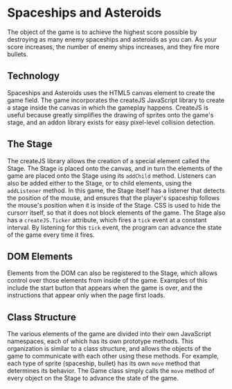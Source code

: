 # Spaceships and Asteroids
The object of the game is to achieve the highest score possible by destroying as many enemy spaceships and asteroids as you can. As your score increases, the number of enemy ships increases, and they fire more bullets.

## Technology
Spaceships and Asteroids uses the HTML5 canvas element to create the game field. The game incorporates the createJS JavaScript library to create a stage inside the canvas in which the gameplay happens.  CreateJS is useful because greatly simplifies the drawing of sprites onto the game's stage, and an addon library exists for easy pixel-level collision detection.

## The Stage
The createJS library allows the creation of a special element called the Stage. The Stage is placed onto the canvas, and in turn the elements of the game are placed onto the Stage using its `addChild` method. Listeners can also be added either to the Stage, or to child elements, using the `addListener` method.
In this game, the Stage itself has a listener that detects the position of the mouse, and ensures that the player's spaceship follows the mouse's position when it is inside of the Stage. CSS is used to hide the cursorr itself, so that it does not block elements of the game.
The Stage also has a `createJS.Ticker` attribute, which fires a `tick` event at a constant interval. By listening for this `tick` event, the program can advance the state of the game every time it fires.

## DOM Elements
Elements from the DOM can also be registered to the Stage, which allows control over those elements from inside of the game. Examples of this include the start button that appears when the game is over, and the instructions that appear only when the page first loads.

## Class Structure
The various elements of the game are divided into their own JavaScript namespaces, each of which has its own prototype methods. This organization is similar to a class structure, and allows the objects of the game to communicate with each other using these methods.
For example, each type of sprite (spaceship, bullet) has its own `move` method that determines its behavior. The Game class simply calls the `move` method of every object on the Stage to advance the state of the game.
